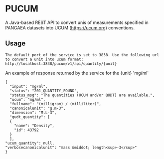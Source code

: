 # PUCUM
A Java-based REST API to convert unis of measurements specified in PANGAEA datasets into UCUM (https://ucum.org) conventions.

## Usage
```
The default port of the service is set to 3838. Use the following url to convert a unit into ucum format:
http://localhost:3838/pucum/v1/api/quantity/{unit}
```
An example of response returned by the service for the {unit} 'mg/ml'
```
{
  "input": "mg/ml",
  "status": "201_QUANTITY_FOUND",
  "status_msg": "The quantities (UCUM and/or QUDT) are available.",
  "ucum": "mg/ml",
  "fullname": "(milligram) / (milliliter)",
  "canonicalunit": "g.m-3",
  "dimension": "M.L-3",
  "qudt_quantity": [
  {
    "name": "Density",
    "id": 43792
  }
  ],
"ucum_quantity": null,
"verbosecanonicalunit": "mass &middot; length<sup>-3</sup>"
}
```
